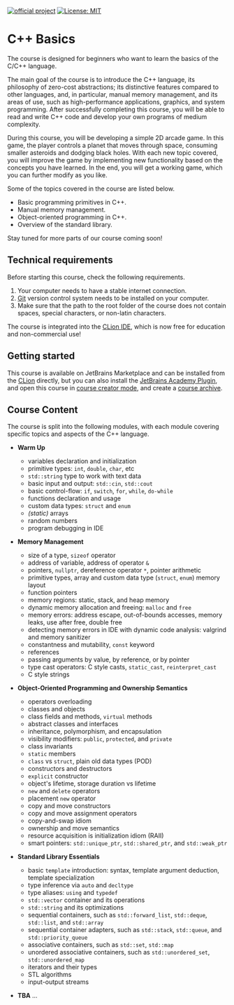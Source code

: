 [![official project](https://jb.gg/badges/official.svg)](https://confluence.jetbrains.com/display/ALL/JetBrains+on+GitHub)
[![License: MIT](https://img.shields.io/badge/License-MIT-yellow.svg)](https://opensource.org/licenses/MIT)

# C++ Basics

The course is designed for beginners who want to learn the basics of the C/C++ language.

The main goal of the course is to introduce the C++ language, its philosophy of zero-cost abstractions;
its distinctive features compared to other languages, and, in particular, manual memory management,
and its areas of use, such as high-performance applications, graphics, and system programming.
After successfully completing this course, you will be able to read and write C++ code
and develop your own programs of medium complexity.

During this course, you will be developing a simple 2D arcade game.
In this game, the player controls a planet that moves through space, consuming smaller asteroids and dodging black holes.
With each new topic covered, you will improve the game by implementing new functionality based on the concepts you have learned.
In the end, you will get a working game, which you can further modify as you like.

Some of the topics covered in the course are listed below.
 * Basic programming primitives in C++.
 * Manual memory management.
 * Object-oriented programming in C++.
 * Overview of the standard library.

Stay tuned for more parts of our course coming soon!

## Technical requirements

Before starting this course, check the following requirements.
 1. Your computer needs to have a stable internet connection.
 2. [Git](https://git-scm.com/) version control system needs to be installed on your computer.
 3. Make sure that the path to the root folder of the course does not contain spaces, special characters, or non-latin characters.

The course is integrated into the [CLion IDE](https://www.jetbrains.com/clion/), which is now free for education and non-commercial use!

## Getting started

This course is available on JetBrains Marketplace and can be installed from the
[CLion](https://www.jetbrains.com/clion/) directly, but you can also
install the [JetBrains Academy Plugin](https://plugins.jetbrains.com/plugin/10081-edutools), and open this course
in [course creator mode](https://plugins.jetbrains.com/plugin/10081-edutools/docs/educator-start-guide.html),
and create a [course archive](https://plugins.jetbrains.com/plugin/10081-edutools/docs/educator-start-guide.html?section=C%2B%2B#course_distribution).

## Course Content

The course is split into the following modules,
with each module covering specific topics and aspects of the C++ language.


* __Warm Up__
  * variables declaration and initialization
  * primitive types: `int`, `double`, `char`, etc
  * `std::string` type to work with text data
  * basic input and output: `std::cin`, `std::cout`
  * basic control-flow: `if`, `switch`, `for`, `while`, `do-while`
  * functions declaration and usage
  * custom data types: `struct` and `enum`
  * _(static)_ arrays
  * random numbers
  * program debugging in IDE

* __Memory Management__
  * size of a type, `sizeof` operator
  * address of variable, address of operator `&`
  * pointers, `nullptr`, dereference operator `*`, pointer arithmetic
  * primitive types, array and custom data type (`struct`, `enum`) memory layout
  * function pointers
  * memory regions: static, stack, and heap memory
  * dynamic memory allocation and freeing: `malloc` and `free`
  * memory errors: address escape, out-of-bounds accesses, memory leaks, use after free, double free
  * detecting memory errors in IDE with dynamic code analysis: valgrind and memory sanitizer
  * constantness and mutability, `const` keyword
  * references
  * passing arguments by value, by reference, or by pointer
  * type cast operators: C style casts, `static_cast`, `reinterpret_cast`
  * C style strings

* __Object-Oriented Programming and Ownership Semantics__
  * operators overloading
  * classes and objects
  * class fields and methods, `virtual` methods
  * abstract classes and interfaces
  * inheritance, polymorphism, and encapsulation
  * visibility modifiers: `public`, `protected`, and `private`
  * class invariants
  * `static` members
  * `class` vs `struct`, plain old data types (POD)
  * constructors and destructors
  * `explicit` constructor
  * object's lifetime, storage duration vs lifetime
  * `new` and `delete` operators
  * placement `new` operator
  * copy and move constructors
  * copy and move assignment operators
  * copy-and-swap idiom
  * ownership and move semantics
  * resource acquisition is initialization idiom (RAII)
  * smart pointers: `std::unique_ptr`, `std::shared_ptr`, and `std::weak_ptr`

* __Standard Library Essentials__
  * basic `template` introduction: syntax, template argument deduction, template specialization
  * type inference via `auto` and `decltype`
  * type aliases: `using` and `typedef`
  * `std::vector` container and its operations
  * `std::string` and its optimizations
  * sequential containers, such as `std::forward_list`, `std::deque`, `std::list`, and `std::array`
  * sequential container adapters, such as `std::stack`, `std::queue`, and `std::priority_queue`
  * associative containers, such as `std::set`, `std::map`
  * unordered associative containers, such as `std::unordered_set`, `std::unordered_map`
  * iterators and their types
  * STL algorithms
  * input-output streams

* __TBA__ ...